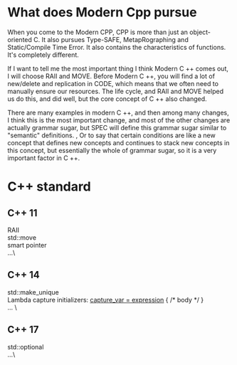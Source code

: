 # What does Modern Cpp pursue

When you come to the Modern CPP, CPP is more than just an object-oriented C. It also pursues Type-SAFE, MetapRographing and Static/Compile Time Error. It also contains the characteristics of functions. It's completely different.

If I want to tell me the most important thing I think Modern C ++ comes out, I will choose RAII and MOVE. Before Modern C ++, you will find a lot of new/delete and replication in CODE, which means that we often need to manually ensure our resources. The life cycle, and RAII and MOVE helped us do this, and did well, but the core concept of C ++ also changed.

There are many examples in modern C ++, and then among many changes, I think this is the most important change, and most of the other changes are actually grammar sugar, but SPEC will define this grammar sugar similar to "semantic" definitions. , Or to say that certain conditions are like a new concept that defines new concepts and continues to stack new concepts in this concept, but essentially the whole of grammar sugar, so it is a very important factor in C ++.

# C++ standard

## C++ 11
RAII \
std::move \
smart pointer \
...\

## C++ 14
std::make_unique<T> \
Lambda capture initializers: [capture_var = expression](parameters) { /* body */ } \
... \

## C++ 17
std::optional \
...\


